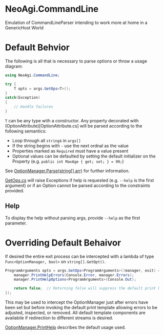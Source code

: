 NeoAgi.CommandLine
==================

Emulation of CommandLineParser intending to work more at home in a GenericHost World

Default Behvior
===============

The following is all that is necessary to parse options or throw a usage diagram:

```csharp
using NeoAgi.CommandLine;

try {
    T opts = args.GetOps<T>();
} 
catch(Exception) 
{
    // Handle failures
}
```

`T` can be any type with a constructor.  Any property decorated with (OptionAttribute)[OptionAttribute.cs] will be parsed according to the following semantics:

* Loop through all `string`s in `args[]`
* If the string begins with `-` use the next ordnal as the value
* Properties marked as `Required` must have a value present
* Optional values can be defaulted by setting the default initializer on the Property (e.g. `public int MaxAge { get; set; } = 99;`)

See [OptionManager.Parse(string[] arr)](NeoAgi.CommandLine/OptionManager.cs) for further information.

[GetOps.cs](NeoAgi.CommandLine/GetOps.cs) will raise Exceptions if help is requested (e.g. `--help` is the first argument) or if an Option cannot be parsed according to the constraints provided.  

Help
----

To display the help without parsing args, provide `--help` as the first parameter.  

Overriding Default Behaivor
===========================

If desired the entire exit process can be intercepted with a lambda of type `Func<OptionManager, bool>` on `string[].GetOpt()`.  

```csharp
ProgramArguments opts = args.GetOps<ProgramArguments>((manager, exit) => {
    manager.PrintHelpErrors(Console.Error, manager.Errors);
    manager.PrintHelpOptions<ProgramArguments>(Console.Out);

    return false;  // Returning false will suppress the default print handler
});
```

This may be used to intercept the OptionManager just after errors have been set but before invoking the default print template allowing errors to be adjusted, inspected, or removed.  All default template components are availabile if redirection to different streams is desired. 

[OptionManager.PrintHelp<T>](NeoAgi.CommandLine/OptionManager.cs) describes the default usage used.